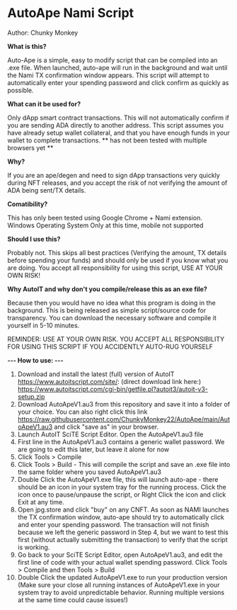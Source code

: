 # AutoApe Nami Script
Author: Chunky Monkey

**What is this?**

Auto-Ape is a simple, easy to modify script that can be compiled into an .exe file. When launched, auto-ape will run in the background and wait until the Nami TX confirmation window appears. This script will attempt to automatically enter your spending password and click confirm as quickly as possible.

**What can it be used for?**

Only dApp smart contract transactions. This will not automatically confirm if you are sending ADA directly to another address. This script assumes you have already setup wallet collateral, and that you have enough funds in your wallet to complete transactions. ** has not been tested with multiple browsers yet **

**Why?**

If you are an ape/degen and need to sign dApp transactions very quickly during NFT releases, and you accept the risk of not verifying the amount of ADA being sent/TX details.

**Comatibility?**

This has only been tested using Google Chrome + Nami extension. Windows Operating System Only at this time, mobile not supported

**Should I use this?**

Probably not. This skips all best practices (Verifying the amount, TX details before spending your funds) and should only be used if you know what you are doing. You accept all responsibility for using this script, USE AT YOUR OWN RISK!

**Why AutoIT and why don't you compile/release this as an exe file?**

Because then you would have no idea what this program is doing in the background. This is being released as simple script/source code for transparency. You can download the necessary software and compile it yourself in 5-10 minutes.

REMINDER: USE AT YOUR OWN RISK. YOU ACCEPT ALL RESPONSIBILITY FOR USING THIS SCRIPT IF YOU ACCIDENTLY AUTO-RUG YOURSELF

**--- How to use: ---**

1. Download and install the latest (full) version of AutoIT https://www.autoitscript.com/site/: (direct download link here:) https://www.autoitscript.com/cgi-bin/getfile.pl?autoit3/autoit-v3-setup.zip
2. Download AutoApeV1.au3 from this repository and save it into a folder of your choice. You can also right click this link https://raw.githubusercontent.com/ChunkyMonkey22/AutoApe/main/AutoApeV1.au3 and click "save as" in your browser.
3. Launch AutoIT SciTE Script Editor. Open the AutoApeV1.au3 file
4. First line in the AutoApeV1.au3 contains a generic wallet password. We are going to edit this later, but leave it alone for now
5. Click Tools > Compile
6. Click Tools > Build - This will compile the script and save an .exe file into the same folder where you saved AutoApeV1.au3
7. Double Click the AutoApeV1.exe file, this will launch auto-ape - there should be an icon in your system tray for the running process. Click the icon once to pause/unpause the script, or Right Click the icon and click Exit at any time.
8. Open jpg.store and click "buy" on any CNFT. As soon as NAMI launches the TX confirmation window, auto-ape should try to automatically click and enter your spending password. The transaction will not finish because we left the generic password in Step 4, but we want to test this first (without actually submitting the transaction) to verify that the script is working.
9. Go back to your SciTE Script Editor, open AutoApeV1.au3, and edit the first line of code with your actual wallet spending password. Click Tools > Compile and then Tools > Build
10. Double Click the updated AutoApeV1.exe to run your production version (Make sure your close all running instances of AutoApeV1.exe in your system tray to avoid unpredictable behavior. Running multiple versions at the same time could cause issues!)


